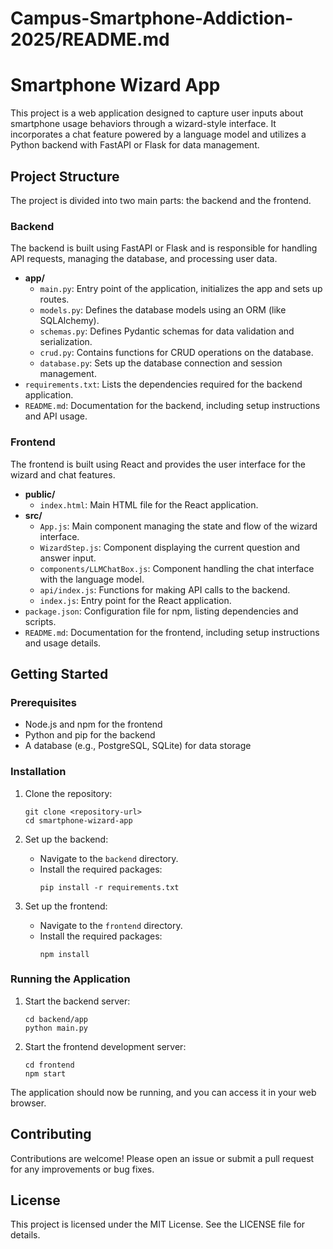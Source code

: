 # Campus-Smartphone-Addiction-2025/README.md

# Smartphone Wizard App

This project is a web application designed to capture user inputs about smartphone usage behaviors through a wizard-style interface. It incorporates a chat feature powered by a language model and utilizes a Python backend with FastAPI or Flask for data management.

## Project Structure

The project is divided into two main parts: the backend and the frontend.

### Backend

The backend is built using FastAPI or Flask and is responsible for handling API requests, managing the database, and processing user data.

- **app/**
  - `main.py`: Entry point of the application, initializes the app and sets up routes.
  - `models.py`: Defines the database models using an ORM (like SQLAlchemy).
  - `schemas.py`: Defines Pydantic schemas for data validation and serialization.
  - `crud.py`: Contains functions for CRUD operations on the database.
  - `database.py`: Sets up the database connection and session management.
- `requirements.txt`: Lists the dependencies required for the backend application.
- `README.md`: Documentation for the backend, including setup instructions and API usage.

### Frontend

The frontend is built using React and provides the user interface for the wizard and chat features.

- **public/**
  - `index.html`: Main HTML file for the React application.
- **src/**
  - `App.js`: Main component managing the state and flow of the wizard interface.
  - `WizardStep.js`: Component displaying the current question and answer input.
  - `components/LLMChatBox.js`: Component handling the chat interface with the language model.
  - `api/index.js`: Functions for making API calls to the backend.
  - `index.js`: Entry point for the React application.
- `package.json`: Configuration file for npm, listing dependencies and scripts.
- `README.md`: Documentation for the frontend, including setup instructions and usage details.

## Getting Started

### Prerequisites

- Node.js and npm for the frontend
- Python and pip for the backend
- A database (e.g., PostgreSQL, SQLite) for data storage

### Installation

1. Clone the repository:
   ```
   git clone <repository-url>
   cd smartphone-wizard-app
   ```

2. Set up the backend:
   - Navigate to the `backend` directory.
   - Install the required packages:
     ```
     pip install -r requirements.txt
     ```

3. Set up the frontend:
   - Navigate to the `frontend` directory.
   - Install the required packages:
     ```
     npm install
     ```

### Running the Application

1. Start the backend server:
   ```
   cd backend/app
   python main.py
   ```

2. Start the frontend development server:
   ```
   cd frontend
   npm start
   ```

The application should now be running, and you can access it in your web browser.

## Contributing

Contributions are welcome! Please open an issue or submit a pull request for any improvements or bug fixes.

## License

This project is licensed under the MIT License. See the LICENSE file for details.
